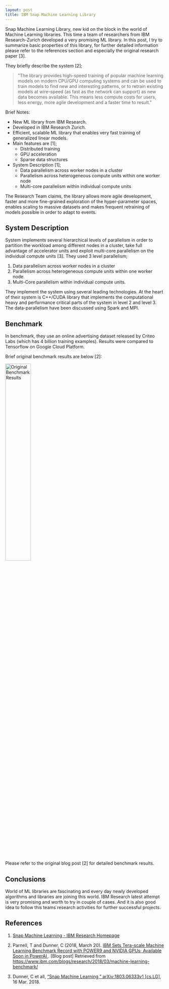 ```yaml
---
layout: post
title: IBM Snap Machine Learning Library
---
```


Snap Machine Learning Library, new kid on the block in the world of Machine Learning libraries. This time a team of researchers from IBM Research-Zurich developed a very promising ML library. In this post, I try to summarize basic properties of this library, for further detailed information please refer to the references section and especially the original research paper [3].

They briefly describe the system [2]; 
>"The library provides high-speed training of popular machine learning models on modern CPU/GPU computing systems and can be used to train models to find new and interesting patterns, or to retrain existing models at wire-speed (as fast as the network can support) as new data becomes available. This means less compute costs for users, less energy, more agile development and a faster time to result."

Brief Notes:

* New ML library from IBM Research.
* Developed in IBM Research Zurich.
* Efficient, scalable ML library that enables very fast training of generalized linear models.
* Main features are [1]; 
    * Distributed training
    * GPU acceleration
    * Sparse data structures
* System Description [1];
    * Data parallelism across worker nodes in a cluster
    * Parallelism across heterogeneous compute units within one worker node
    * Multi-core parallelism within individual compute units

The Research Team claims, the library allows more agile development, faster and more fine-grained exploration of the hyper-parameter spaces, enables scaling to massive datasets and makes frequent retraining of models possible in order to adapt to events.

## System Description

System implements several hierarchical levels of parallelism in order to partition the workload among different nodes in a cluster, take full advantage of accelerator units and exploit multi-core parallelism on the individual compute units [3]. They used 3 level parallelism;

1. Data parallelism across worker nodes in a cluster
2. Parallelism across heterogeneous compute units within one worker node.
3. Multi-Core parallelism within individual compute units.

They implement the system using several leading technologies. At the heart of their system is C++/CUDA library that implements the computational heavy and performance critical parts of the system in level 2 and level 3. The data-parallelism have been discussed using Spark and MPI.


## Benchmark

In benchmark, they use an online advertising dataset released by Criteo Labs (which has 4 billion training examples). Results were compared to Tensorflow on Google Cloud Platform.

Brief original benchmark results are below [2]:

<img src="https://github.com/ugurcaliskan/ugurcaliskan.github.io/raw/master/images/Criteo-Terabyte-Click-Logs-Benchmark-FINAL.001-524x1024.jpeg" alt="Original Benchmark Results" width="40%" height="40%" />

Please refer to the original blog post [2] for detailed benchmark results.

## Conclusions

World of ML libraries are fascinating and every day newly developed algorithms and libraries are joining this world. IBM Research latest attempt is very promising and worth to try in couple of cases. And it is also good idea to follow this teams research activities for further successful projects.

## References

1. [Snap Machine Learning - IBM Research Homepage](https://www.zurich.ibm.com/snapml/ "Snap Machine Learning Homepage")

2. Parnell, T and Dunner, C (2018, March 20). [IBM Sets Tera-scale Machine Learning Benchmark Record with POWER9 and NVIDIA GPUs; Available Soon in PowerAI ](https://www.ibm.com/blogs/research/2018/03/machine-learning-benchmark/ "Snap Machine Learning benchmark results"). [Blog post] Retrieved from https://www.ibm.com/blogs/research/2018/03/machine-learning-benchmark/

3. Dunner, C et all, [“Snap Machine Learning,” arXiv:1803.06333v1 [cs.LG]](https://arxiv.org/pdf/1803.06333.pdf), 16 Mar. 2018.

